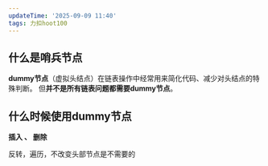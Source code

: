 ```yaml
---
updateTime: '2025-09-09 11:40'
tags: 力扣hoot100
---
```


## 什么是哨兵节点

**dummy节点**（虚拟头结点）在链表操作中经常用来简化代码、减少对头结点的特殊判断。
但**并不是所有链表问题都需要dummy节点**。

## 什么时候使用dummy节点

**插入 、 删除**

反转，遍历，不改变头部节点是不需要的
